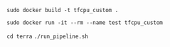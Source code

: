 
`sudo docker build -t tfcpu_custom .`

`sudo docker run -it --rm --name test tfcpu_custom`

`cd terra`
`./run_pipeline.sh`